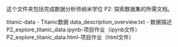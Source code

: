 这个文件夹包括完成数据分析师纳米学位 P2: 探索数据集的所需文档。

titanic-data - Titanic数据
data_description_overview.txt - 数据描述
P2_explore_titanic_data.ipynb-项目作业（ipynb文件）
P2_explore_titanic_data.html-项目作业（html文件）

